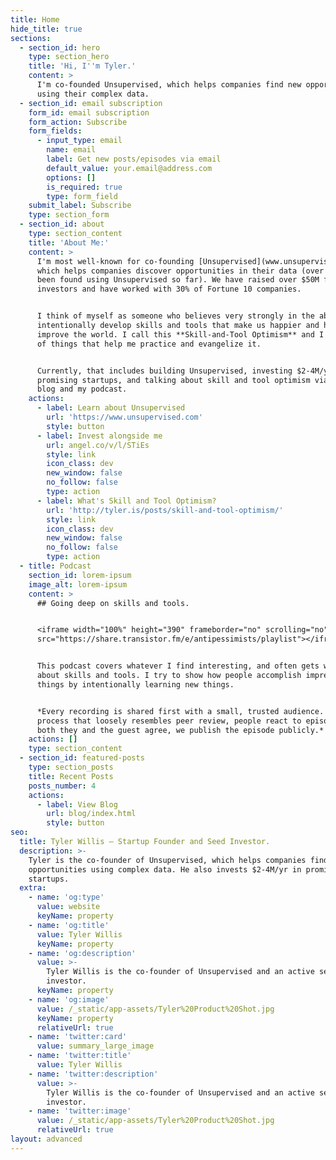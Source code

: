 ```yaml
---
title: Home
hide_title: true
sections:
  - section_id: hero
    type: section_hero
    title: 'Hi, I''m Tyler.'
    content: >
      I'm co-founded Unsupervised, which helps companies find new opportunities
      using their complex data.
  - section_id: email subscription
    form_id: email subscription
    form_action: Subscribe
    form_fields:
      - input_type: email
        name: email
        label: Get new posts/episodes via email
        default_value: your.email@address.com
        options: []
        is_required: true
        type: form_field
    submit_label: Subscribe
    type: section_form
  - section_id: about
    type: section_content
    title: 'About Me:'
    content: >
      I'm most well-known for co-founding [Unsupervised](www.unsupervised.com),
      which helps companies discover opportunities in their data (over $60M has
      been found using Unsupervised so far). We have raised over $50M from top
      investors and have worked with 30% of Fortune 10 companies.


      I think of myself as someone who believes very strongly in the ability to
      intentionally develop skills and tools that make us happier and help
      improve the world. I call this **Skill-and-Tool Optimism** and I do a lot
      of things that help me practice and evangelize it.


      Currently, that includes building Unsupervised, investing $2-4M/yr in
      promising startups, and talking about skill and tool optimism via this
      blog and my podcast.
    actions:
      - label: Learn about Unsupervised
        url: 'https://www.unsupervised.com'
        style: button
      - label: Invest alongside me
        url: angel.co/v/l/STiEs
        style: link
        icon_class: dev
        new_window: false
        no_follow: false
        type: action
      - label: What's Skill and Tool Optimism?
        url: 'http://tyler.is/posts/skill-and-tool-optimism/'
        style: link
        icon_class: dev
        new_window: false
        no_follow: false
        type: action
  - title: Podcast
    section_id: lorem-ipsum
    image_alt: lorem-ipsum
    content: >
      ## Going deep on skills and tools.


      <iframe width="100%" height="390" frameborder="no" scrolling="no" seamless
      src="https://share.transistor.fm/e/antipessimists/playlist"></iframe>


      This podcast covers whatever I find interesting, and often gets wonky
      about skills and tools. I try to show how people accomplish impressive
      things by intentionally learning new things.


      *Every recording is shared first with a small, trusted audience. In a
      process that loosely resembles peer review, people react to episodes. When
      both they and the guest agree, we publish the episode publicly.*
    actions: []
    type: section_content
  - section_id: featured-posts
    type: section_posts
    title: Recent Posts
    posts_number: 4
    actions:
      - label: View Blog
        url: blog/index.html
        style: button
seo:
  title: Tyler Willis — Startup Founder and Seed Investor.
  description: >-
    Tyler is the co-founder of Unsupervised, which helps companies find new
    opportunities using complex data. He also invests $2-4M/yr in promising
    startups.
  extra:
    - name: 'og:type'
      value: website
      keyName: property
    - name: 'og:title'
      value: Tyler Willis
      keyName: property
    - name: 'og:description'
      value: >-
        Tyler Willis is the co-founder of Unsupervised and an active seed
        investor.
      keyName: property
    - name: 'og:image'
      value: /_static/app-assets/Tyler%20Product%20Shot.jpg
      keyName: property
      relativeUrl: true
    - name: 'twitter:card'
      value: summary_large_image
    - name: 'twitter:title'
      value: Tyler Willis
    - name: 'twitter:description'
      value: >-
        Tyler Willis is the co-founder of Unsupervised and an active seed
        investor.
    - name: 'twitter:image'
      value: /_static/app-assets/Tyler%20Product%20Shot.jpg
      relativeUrl: true
layout: advanced
---
```

